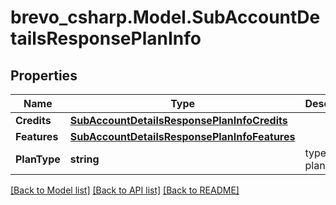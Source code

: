 # brevo_csharp.Model.SubAccountDetailsResponsePlanInfo
## Properties

Name | Type | Description | Notes
------------ | ------------- | ------------- | -------------
**Credits** | [**SubAccountDetailsResponsePlanInfoCredits**](SubAccountDetailsResponsePlanInfoCredits.md) |  | [optional] 
**Features** | [**SubAccountDetailsResponsePlanInfoFeatures**](SubAccountDetailsResponsePlanInfoFeatures.md) |  | [optional] 
**PlanType** | **string** | type of the plan | [optional] 

[[Back to Model list]](../README.md#documentation-for-models) [[Back to API list]](../README.md#documentation-for-api-endpoints) [[Back to README]](../README.md)


